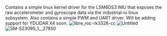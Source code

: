 Contains a simple linux kernel driver for the LSM6DS3 IMU that exposes the raw accelerometer and gyroscope data via the industrial-io linux subsystem. Also contains a simple PWM and UART driver. Will be adding support for YDLIDAR X4 soon.
![libre_roc-rk3328-cc](https://github.com/caleb1000/roc-rk3328-cc-kernel-drivers/assets/30327564/8bfd23ad-8352-4e2c-81b7-f69ae51f9ee3)
![Untitled](https://github.com/caleb1000/roc-rk3328-cc-kernel-drivers/assets/30327564/66a31655-7fac-44c9-806a-62745712418e)
![SM-S2309S_1__27850](https://github.com/caleb1000/roc-rk3328-cc-kernel-drivers/assets/30327564/41ba74aa-1718-4cb8-9e41-94a4eb607102)

